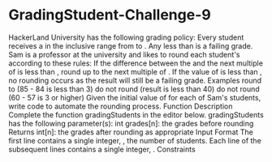 # GradingStudent-Challenge-9
HackerLand University has the following grading policy:  Every student receives a  in the inclusive range from  to . Any  less than  is a failing grade. Sam is a professor at the university and likes to round each student's  according to these rules:  If the difference between the  and the next multiple of  is less than , round  up to the next multiple of . If the value of  is less than , no rounding occurs as the result will still be a failing grade. Examples   round to  (85 - 84 is less than 3)  do not round (result is less than 40)  do not round (60 - 57 is 3 or higher) Given the initial value of  for each of Sam's  students, write code to automate the rounding process.  Function Description  Complete the function gradingStudents in the editor below.  gradingStudents has the following parameter(s):  int grades[n]: the grades before rounding Returns  int[n]: the grades after rounding as appropriate Input Format  The first line contains a single integer, , the number of students. Each line  of the  subsequent lines contains a single integer, .  Constraints

